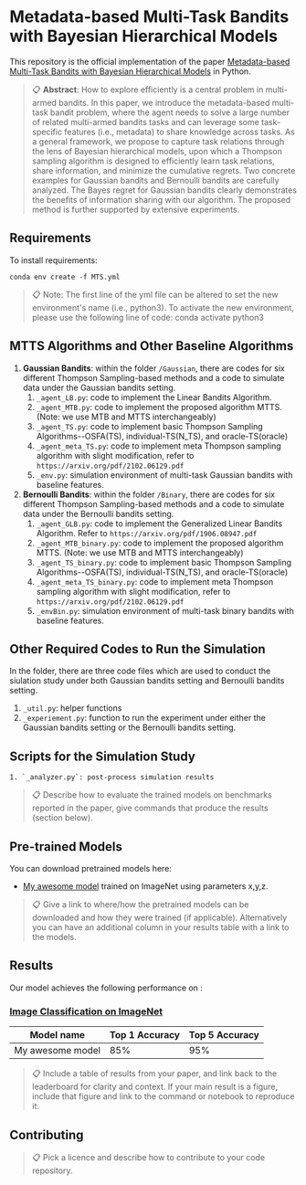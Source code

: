 # Metadata-based Multi-Task Bandits with Bayesian Hierarchical Models

This repository is the official implementation of the paper [Metadata-based Multi-Task Bandits with Bayesian Hierarchical Models](https://arxiv.org) in Python. 

>📋  **Abstract**: How to explore efficiently is a central problem in multi-armed bandits. In this paper, we introduce the metadata-based multi-task bandit problem, where the agent needs to solve a large number of related multi-armed bandits tasks and can leverage some task-specific features (i.e., metadata) to share knowledge across tasks. As a general framework, we propose to capture task relations through the lens of Bayesian hierarchical models, upon which a Thompson sampling algorithm is designed to efficiently learn task relations, share information, and minimize the cumulative regrets. Two concrete examples for Gaussian bandits and Bernoulli bandits are carefully analyzed. The Bayes regret for Gaussian bandits clearly demonstrates the benefits of information sharing with our algorithm. The proposed method is further supported by extensive experiments.

## Requirements

To install requirements:

```setup
conda env create -f MTS.yml
```
>📋  Note: The first line of the yml file can be altered to set the new environment's name (i.e., python3). To activate the new environment, please use the following line of code: conda activate python3

## MTTS Algorithms and Other Baseline Algorithms
1. **Gaussian Bandits**: within the folder `/Gaussian`, there are codes for six different Thompson Sampling-based methods and a code to simulate data under the Gaussian bandits setting.
    1. `_agent_LB.py`: code to implement the Linear Bandits Algorithm. 
    2. `_agent_MTB.py`: code to implement the proposed algorithm MTTS. (Note: we use MTB and MTTS interchangeably)
    3. `_agent_TS.py`: code to implement basic Thompson Sampling Algorithms--OSFA(TS), individual-TS(N_TS), and oracle-TS(oracle)
    4. `_agent_meta_TS.py`: code to implement meta Thompson sampling algorithm with slight modification, refer to `https://arxiv.org/pdf/2102.06129.pdf`
    5. `_env.py`: simulation environment of multi-task Gaussian bandits with baseline features.
2. **Bernoulli Bandits**: within the folder `/Binary`, there are codes for six different Thompson Sampling-based methods and a code to simulate data under the Bernoulli bandits setting.
    1. `_agent_GLB.py`: code to implement the Generalized Linear Bandits Algorithm. Refer to `https://arxiv.org/pdf/1906.08947.pdf`
    2. `_agent_MTB_binary.py`: code to implement the proposed algorithm MTTS. (Note: we use MTB and MTTS interchangeably)
    3. `_agent_TS_binary.py`: code to implement basic Thompson Sampling Algorithms--OSFA(TS), individual-TS(N_TS), and oracle-TS(oracle)
    4. `_agent_meta_TS_binary.py`: code to implement meta Thompson sampling algorithm with slight modification, refer to `https://arxiv.org/pdf/2102.06129.pdf`
    5. `_envBin.py`: simulation environment of multi-task binary bandits with baseline features.

## Other Required Codes to Run the Simulation
In the folder, there are three code files which are used to conduct the siulation study under both Gaussian bandits setting and Bernoulli bandits setting.
1. `_util.py`: helper functions
2. `_experiement.py`: function to run the experiment under either the Gaussian bandits setting or the Bernoulli bandits setting.

## Scripts for the Simulation Study








    1. `_analyzer.py`: post-process simulation results
>📋  Describe how to evaluate the trained models on benchmarks reported in the paper, give commands that produce the results (section below).

## Pre-trained Models

You can download pretrained models here:

- [My awesome model](https://drive.google.com/mymodel.pth) trained on ImageNet using parameters x,y,z. 

>📋  Give a link to where/how the pretrained models can be downloaded and how they were trained (if applicable).  Alternatively you can have an additional column in your results table with a link to the models.

## Results

Our model achieves the following performance on :

### [Image Classification on ImageNet](https://paperswithcode.com/sota/image-classification-on-imagenet)

| Model name         | Top 1 Accuracy  | Top 5 Accuracy |
| ------------------ |---------------- | -------------- |
| My awesome model   |     85%         |      95%       |

>📋  Include a table of results from your paper, and link back to the leaderboard for clarity and context. If your main result is a figure, include that figure and link to the command or notebook to reproduce it. 


## Contributing

>📋  Pick a licence and describe how to contribute to your code repository. 

